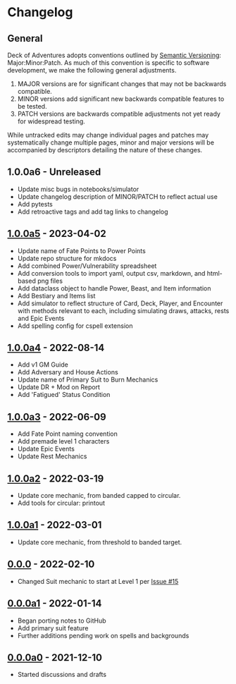 # Changelog

## General

Deck of Adventures adopts conventions outlined by
[Semantic Versioning](https://semver.org/): Major:Minor:Patch. As much of this
convention is specific to software development, we make the following general
adjustments.

1. MAJOR versions are for significant changes that may not be backwards compatible.
2. MINOR versions add significant new backwards compatible features to be tested.
3. PATCH versions are backwards compatible adjustments not yet ready for widespread
   testing.

While untracked edits may change individual pages and patches may systematically change
multiple pages, minor and major versions will be accompanied by descriptors detailing
the nature of these changes.

## 1.0.0a6 - Unreleased

+ Update misc bugs in notebooks/simulator
+ Update changelog description of MINOR/PATCH to reflect actual use
+ Add pytests
+ Add retroactive tags and add tag links to changelog

## [1.0.0a5] - 2023-04-02

+ Update name of Fate Points to Power Points
+ Update repo structure for mkdocs
+ Add combined Power/Vulnerability spreadsheet
+ Add conversion tools to import yaml, output csv, markdown, and html-based png files
+ Add dataclass object to handle Power, Beast, and Item information
+ Add Bestiary and Items list
+ Add simulator to reflect structure of Card, Deck, Player, and Encounter with
   methods relevant to each, including simulating draws, attacks, rests and Epic Events
+ Add spelling config for cspell extension

## [1.0.0a4] - 2022-08-14

+ Add v1 GM Guide
+ Add Adversary and House Actions
+ Update name of Primary Suit to Burn Mechanics
+ Update DR + Mod on Report
+ Add 'Fatigued' Status Condition

## [1.0.0a3] - 2022-06-09

+ Add Fate Point naming convention
+ Add premade level 1 characters
+ Update Epic Events
+ Update Rest Mechanics

## [1.0.0a2] - 2022-03-19

+ Update core mechanic, from banded capped to circular.
+ Add tools for circular: printout

## [1.0.0a1] - 2022-03-01

+ Update core mechanic, from threshold to banded target.

## [0.0.0] - 2022-02-10

+ Changed Suit mechanic to start at Level 1 per
  [Issue #15](https://github.com/DeckofAdventures/TheGame/issues/15)

## [0.0.0a1] - 2022-01-14

+ Began porting notes to GitHub
+ Add primary suit feature
+ Further additions pending work on spells and backgrounds

## [0.0.0a0] - 2021-12-10

+ Started discussions and drafts

[1.0.0a5]: https://github.com/DeckofAdventures/TheGame/releases/tag/1.0.0a5
[1.0.0a4]: https://github.com/DeckofAdventures/TheGame/releases/tag/1.0.0a4
[1.0.0a3]: https://github.com/DeckofAdventures/TheGame/releases/tag/1.0.0a3
[1.0.0a2]: https://github.com/DeckofAdventures/TheGame/releases/tag/1.0.0a2
[1.0.0a1]: https://github.com/DeckofAdventures/TheGame/releases/tag/1.0.0a1
[0.0.0]: https://github.com/DeckofAdventures/TheGame/releases/tag/0.0.0
[0.0.0a1]: https://github.com/DeckofAdventures/TheGame/releases/tag/0.0.0a1
[0.0.0a0]: https://github.com/DeckofAdventures/TheGame/releases/tag/0.0.0a0

